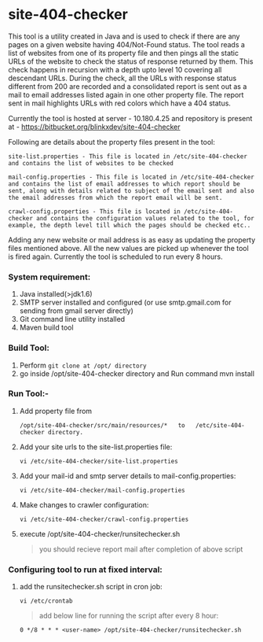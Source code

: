 # site-404-checker
This tool is a utility created in Java and is used to check if there are any pages on a given website having 404/Not-Found status. 
The tool reads a list of websites from one of its property file and then pings all the static URLs of the website to check the status of response returned by them. This check happens in recursion with a depth upto level 10 covering all descendant URLs.
During the check, all the URLs with response status different from 200 are recorded and a consolidated report is sent out as a mail to email addresses listed again in one other property file. The report sent in mail highlights URLs with red colors which have a 404 status.

Currently the tool is hosted at server - 10.180.4.25 and repository is present at - https://bitbucket.org/blinkxdev/site-404-checker

Following are details about the property files present in the tool:

    site-list.properties - This file is located in /etc/site-404-checker and contains the list of websites to be checked

    mail-config.properties - This file is located in /etc/site-404-checker and contains the list of email addresses to which report should be sent, along with details related to subject of the email sent and also the email addresses from which the report email will be sent.

    crawl-config.properties - This file is located in /etc/site-404-checker and contains the configuration values related to the tool, for example, the depth level till which the pages should be checked etc..

Adding any new website or mail address is as easy as updating the property files mentioned above. All the new values are picked up whenever the tool is fired again. Currently the tool is scheduled to run every 8 hours.


### System requirement:
1. Java installed(>jdk1.6)
2. SMTP server installed and configured (or use smtp.gmail.com for sending from gmail server directly)
3. Git command line utility installed
4. Maven build tool

### Build Tool:
1. Perform ```git clone at /opt/ directory```
2. go inside /opt/site-404-checker directory 
    and Run command mvn install

### Run Tool:-
1. Add property file from 
    
    ```/opt/site-404-checker/src/main/resources/*   to   /etc/site-404-checker directory.```

2. Add your site urls to the site-list.properties file:
    
    ```vi /etc/site-404-checker/site-list.properties```
    
3. Add your mail-id and smtp server details to mail-config.properties:
    
    ```vi /etc/site-404-checker/mail-config.properties```
    
4. Make changes to crawler configuration:
    
    ```vi /etc/site-404-checker/crawl-config.properties```
    
5. execute /opt/site-404-checker/runsitechecker.sh

    > you should recieve report mail after completion of above script

### Configuring tool to run at fixed interval:
1. add the runsitechecker.sh script in cron job:
    
    ```vi /etc/crontab```
    
    
    > add below line for running the script after every 8 hour:
    
    ```0 */8 * * * <user-name> /opt/site-404-checker/runsitechecker.sh```
    


